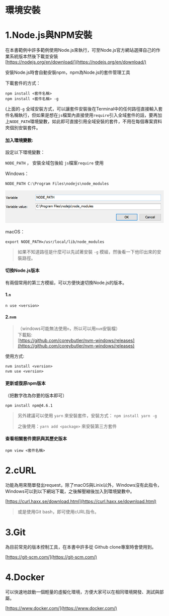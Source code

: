 # 環境安裝

# 1.Node.js與NPM安裝

在本書範例中許多範例使用Node.js來執行，可至Node.js官方網站選擇自己的作業系統版本然後下載並安裝  
[https://nodejs.org/en/download/](https://nodejs.org/en/download/)

安裝Node.js時會自動安裝npm，npm為Node.js的套件管理工具

下載套件的方式：

```
npm install <套件名稱>
npm install <套件名稱> -g
```

\(上面的`-g` 全域安裝方式，可以讓套件安裝後在Terminal中的任何路徑直接輸入套件名稱執行，但如果是想在`js`檔案內直接使用`require`引入全域套件的話，要再加上`NODE_PATH`環境變數，如此即可直接引用全域安裝的套件，不用在每個專案資料夾個別安裝套件。

#### 加入環境變數:

設定以下環境變數：

`NODE_PATH` ， 安裝全域包後給 `js`檔案`require` 使用

  
Windows：

```
NODE_PATH C:\Program Files\nodejs\node_modules
```

![](/assets/環境變數.png)

macOS：

```
export NODE_PATH=/usr/local/lib/node_modules
```

> 如果不知道路徑是什麼可以先試著安裝 `-g` 模組，然後看一下他印出來的安裝路徑。

#### 切換Node.js版本

有兩個常用的第三方模組，可以方便快速切換Node.js的版本。

#### 1.`n`

```
n use <version>
```

#### 2.`nvm`

> （windows可能無法使用`n`，所以可以用`nvm`安裝檔）  
> 下載點:  
> [https://github.com/coreybutler/nvm-windows/releases](https://github.com/coreybutler/nvm-windows/releases)

使用方式:

```
nvm install <version>
nvm use <version>
```

#### 更新或復原npm版本

（把數字改為你要的版本即可）

```
npm install npm@4.6.1
```

> 另外建議可以使用 `yarn` 來安裝套件，安裝方式： `npm install yarn -g`
>
> 之後使用：`yarn add <package>` 來安裝第三方套件

#### 查看相關套件資訊與其歷史版本

```
npm view <套件名稱>
```

# 2.cURL

功能為用來簡單發出request，除了macOS與Linix以外，Windows沒有此指令，Windows可以到以下網站下載，之後解壓縮後加入到環境變數中。

[https://curl.haxx.se/download.html](https://curl.haxx.se/download.html)

> 或是使用Git bash，即可使用cURL指令。

# 3.Git

為目前常見的版本控制工具，在本書中許多從 Github clone專案時會使用到。

[https://git-scm.com/](https://git-scm.com/)

# 4.Docker

可以快速地啟動一個輕量的虛擬化環境，方便大家可以在相同環境開發、測試與部屬。

[https://www.docker.com/](https://www.docker.com/)

